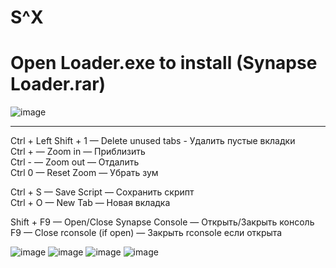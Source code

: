 # S^X
# Open Loader.exe to install (Synapse Loader.rar)
![image](https://github.com/user-attachments/assets/3e88e8ca-6a2a-4484-b843-dce9e1b1f5e6)


------------------------------------------------------------------------------------------------------------------------------------------

Ctrl + Left Shift + 1 — Delete unused tabs - Удалить пустые вкладки\
Ctrl + — Zoom in — Приблизить\
Ctrl - — Zoom out — Отдалить\
Ctrl 0 — Reset Zoom — Убрать зум

Ctrl + S — Save Script — Сохранить скрипт\
Ctrl + O — New Tab — Новая вкладка

Shift + F9 — Open/Close Synapse Console — Открыть/Закрыть консоль\
F9 — Close rconsole (if open) — Закрыть rconsole если открыта

![image](https://github.com/user-attachments/assets/5a3c3596-5a68-494b-a3ea-28cc703de5c9)
![image](https://github.com/user-attachments/assets/e3f5ede8-a4c2-40d5-9e9e-e15f63892da8)
![image](https://github.com/user-attachments/assets/5213b401-02f0-4867-9276-6058545db9fc)
![image](https://github.com/user-attachments/assets/4ec30d06-aff1-4056-b2bd-c49725459062)
